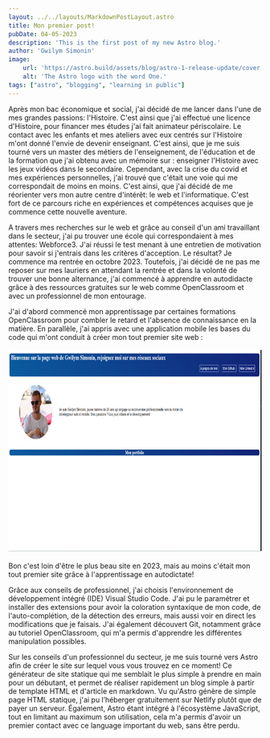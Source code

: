 ```yaml
---
layout: ../../layouts/MarkdownPostLayout.astro
title: Mon premier post!
pubDate: 04-05-2023
description: 'This is the first post of my new Astro blog.'
author: 'Gwilym Simonin'
image:
    url: 'https://astro.build/assets/blog/astro-1-release-update/cover.jpeg' 
    alt: 'The Astro logo with the word One.'
tags: ["astro", "blogging", "learning in public"]
---
```


Après mon bac économique et social, j'ai décidé de me lancer dans l'une de mes grandes passions: l'Histoire. C'est ainsi que j'ai effectué une licence d'Histoire, pour financer mes études j'ai fait animateur périscolaire. Le contact avec les enfants et mes ateliers avec eux centrés sur l'Histoire m'ont donné l'envie de devenir enseignant. C'est ainsi, que je me suis tourné vers un master des métiers de l'enseignement, de l'éducation et de la formation que j'ai obtenu avec un mémoire sur : enseigner l'Histoire avec les jeux vidéos dans le secondaire. Cependant, avec la crise du covid et mes expériences personnelles, j'ai trouvé que c'était une voie qui me correspondait de moins en moins. C'est ainsi, que j'ai décidé de me réorienter vers mon autre centre d'intérêt: le web et l'informatique. C'est fort de ce parcours riche en expériences et compétences acquises que je commence cette nouvelle aventure.<br>

A travers mes recherches sur le web et grâce au conseil d'un ami travaillant dans le secteur, j'ai pu trouver une école qui correspondaient à mes attentes: Webforce3. J'ai réussi le test menant à une entretien de motivation pour savoir si j'entrais dans les critères d'acception. Le résultat? Je commence ma rentrée en octobre 2023. Toutefois, j'ai décidé de ne pas me reposer sur mes lauriers en attendant la rentrée et dans la volonté de trouver une bonne alternance, j'ai commencé à apprendre en autodidacte grâce à des ressources gratuites sur le web comme OpenClassroom et avec un professionnel de mon entourage. <br>

J'ai d'abord commencé mon apprentissage par certaines formations OpenClassroom pour combler le retard et l'absence de connaissance en la matière. En parallèle, j'ai appris avec une application mobile les bases du code qui m'ont conduit à créer mon tout premier site web :<br> <br>
<img src="/src/images/Suivi_site_02-03-2023.png" width="700px" height="400px" alt="photo de mon premier site"> <br><br>
Bon c'est loin d'être le plus beau site en 2023, mais au moins c'était mon tout premier site grâce à l'apprentissage en autodictate!

Grâce aux conseils de professionnel, j'ai choisis l'environnement de développement intégré (IDE) Visual Studio Code. J'ai pu le paramétrer et installer des extensions pour avoir la coloration syntaxique de mon code, de l'auto-complétion, de la détection des erreurs, mais aussi voir en direct les modifications que je faisais. J'ai également découvert Git, notamment grâce au tutoriel OpenClassroom, qui m'a permis d'apprendre les différentes manipulation possibles. <br>

Sur les conseils d'un professionnel du secteur, je me suis tourné vers Astro afin de créer le site sur lequel vous vous trouvez en ce moment! Ce générateur de site statique qui me semblait le plus simple à prendre en main pour un débutant, et permet de réaliser rapidement un blog simple à partir de template HTML et d'article en markdown. Vu qu'Astro génère de simple page HTML statique, j'ai pu l’héberger gratuitement sur Netlify plutôt que de payer un serveur. Également, Astro étant intégré à l'écosystème JavaScript, tout en limitant au maximum son utilisation, cela m'a permis d'avoir un premier contact avec ce language important du web, sans être perdu.